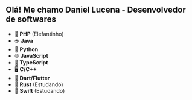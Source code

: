 ## Olá! Me chamo Daniel Lucena - Desenvolvedor de softwares

- 🐘 **PHP** (Elefantinho)
- ☕  **Java**
- 🐍 **Python**
- 🌐 **JavaScript**
- 🌟 **TypeScript**
- 🖥️ **C/C++**
- 📱 **Dart/Flutter**
- 🦀 **Rust** (Estudando)
- 🍏 **Swift** (Estudando)
